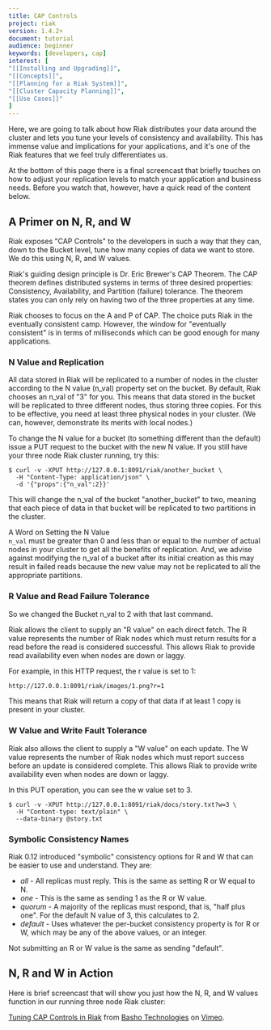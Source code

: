 ```yaml
---
title: CAP Controls
project: riak
version: 1.4.2+
document: tutorial
audience: beginner
keywords: [developers, cap]
interest: [
"[[Installing and Upgrading]]",
"[[Concepts]]",
"[[Planning for a Riak System]]",
"[[Cluster Capacity Planning]]",
"[[Use Cases]]"
]
---
```


Here, we are going to talk about how Riak distributes your data around the cluster and lets you tune your levels of consistency and availability. This has immense value and implications for your applications, and it's one of the Riak features that we feel truly differentiates us.

At the bottom of this page there is a final screencast that briefly touches on how to adjust your replication levels to match your application and business needs. Before you watch that, however, have a quick read of the content below.

## A Primer on N, R, and W

Riak exposes "CAP Controls" to the developers in such a way that they can, down to the Bucket level, tune how many copies of data we want to store. We do this using N, R, and W values.

Riak's guiding design principle is Dr. Eric Brewer's CAP Theorem. The CAP theorem defines distributed systems in terms of three desired properties: Consistency, Availability, and Partition (failure) tolerance. The theorem states you can only rely on having two of the three properties at any time.

Riak chooses to focus on the A and P of CAP. The choice puts Riak in the eventually consistent camp. However, the window for "eventually consistent" is in terms of milliseconds which can be good enough for many applications.

### N Value and Replication

All data stored in Riak will be replicated to a number of nodes in the cluster according to the N value (n_val) property set on the bucket. By default, Riak chooses an n_val of "3" for you. This means that data stored in the bucket will be replicated to three different nodes, thus storing three copies. For this to be effective, you need at least three physical nodes in your cluster. (We can, however, demonstrate its merits with local nodes.)

To change the N value for a bucket (to something different than the default) issue a PUT request to the bucket with the new N value. If you still have your three node Riak cluster running, try this:

```
$ curl -v -XPUT http://127.0.0.1:8091/riak/another_bucket \
  -H "Content-Type: application/json" \
  -d '{"props":{"n_val":2}}'
```

This will change the n_val of the bucket "another_bucket" to two, meaning that each piece of data in that bucket will be replicated to two partitions in the cluster.

<div class="note"><div class="title">A Word on Setting the N Value</div><code>n_val</code> must be greater than 0 and less than or equal to the number of actual nodes in your cluster to get all the benefits of replication. And, we advise against modifying the n_val of a bucket after its initial creation as this may result in failed reads because the new value may not be replicated to all the appropriate partitions.</div>

### R Value and Read Failure Tolerance

So we changed the Bucket n_val to 2 with that last command.

Riak allows the client to supply an "R value" on each direct fetch. The R value represents the number of Riak nodes which must return results for a read before the read is considered successful. This allows Riak to provide read availability even when nodes are down or laggy.

For example, in this HTTP request, the r value is set to 1:

```bash
http://127.0.0.1:8091/riak/images/1.png?r=1
```

This means that Riak will return a copy of that data if at least 1 copy is present in your cluster.

### W Value and Write Fault Tolerance

Riak also allows the client to supply a "W value" on each update. The W value represents the number of Riak nodes which must report success before an update is considered complete. This allows Riak to provide write availability even when nodes are down or laggy.

In this PUT operation, you can see the w value set to 3.

```
$ curl -v -XPUT http://127.0.0.1:8091/riak/docs/story.txt?w=3 \
  -H "Content-type: text/plain" \
  --data-binary @story.txt
```

### Symbolic Consistency Names

Riak 0.12 introduced "symbolic" consistency options for R and W that can be easier to use and understand. They are:

* *all* - All replicas must reply. This is the same as setting R or W equal to N.
* *one* - This is the same as sending 1 as the R or W value.
* *quorum* - A majority of the replicas must respond, that is, "half plus one". For the default N value of 3, this calculates to 2.
* *default* - Uses whatever the per-bucket consistency property is for R or W, which may be any of the above values, or an integer.

Not submitting an R or W value is the same as sending "default".

## N, R and W in Action

Here is brief screencast that will show you just how the N, R, and W values function in our running three node Riak cluster:

<div style="display:none" class="iframe-video" id="http://player.vimeo.com/video/11172656"></div>

<p><a href="http://vimeo.com/11172656">Tuning CAP Controls in Riak</a> from <a href="http://vimeo.com/bashotech">Basho Technologies</a> on <a href="http://vimeo.com">Vimeo</a>.</p>
